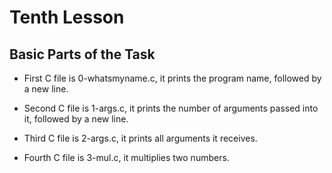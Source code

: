 # Tenth Lesson

## Basic Parts of the Task

- First C file is 0-whatsmyname.c, it prints the program name, followed by a new line.

- Second C file is 1-args.c, it prints the number of arguments passed into it, followed by a new line.

- Third C file is 2-args.c, it prints all arguments it receives.

- Fourth C file is 3-mul.c, it multiplies two numbers.
